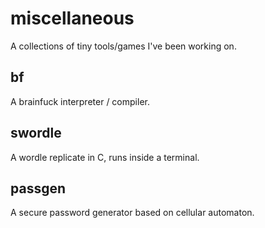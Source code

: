 # miscellaneous
A collections of tiny tools/games I've been working on.

## bf
A brainfuck interpreter / compiler.

## swordle
A wordle replicate in C, runs inside a terminal.

## passgen
A secure password generator based on cellular automaton.
